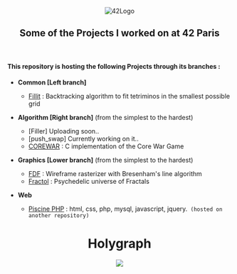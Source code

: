 
<p align="center">
  <img src="https://i.imgur.com/GzO2IMr.png" alt="42Logo">
</p>

<h2 align="center">Some of the Projects I worked on at 42 Paris</h2>
<br>

<h4>This repository is hosting the following Projects through its branches : </h4>

- **Common [Left branch]**
	- [Fillit](https://github.com/hlombard/42/tree/Fillit) : Backtracking algorithm to fit tetriminos in the smallest possible grid

- **Algorithm [Right branch]** (from the simplest to the hardest)
	- [Filler] Uploading soon..
	- [push_swap] Currently working on it..
	- [COREWAR](https://github.com/hlombard/42/tree/Corewar) : C implementation of the Core War Game

- **Graphics [Lower branch]** (from the simplest to the hardest)
	- [FDF](https://github.com/hlombard/42/tree/FdF) : Wireframe rasterizer with Bresenham's line algorithm
	- [Fractol](https://github.com/hlombard/42/tree/fractol) : Psychedelic universe of Fractals
	
- **Web**
	- [Piscine PHP](https://github.com/hlombard/Piscine_PHP) : html, css, php, mysql, javascript, jquery.`` (hosted on another repository)``


<h1 align="center">  Holygraph</h1>
<p align="center">
<img align="center" src="https://i.imgur.com/nXJf2iY.png">
</p>
